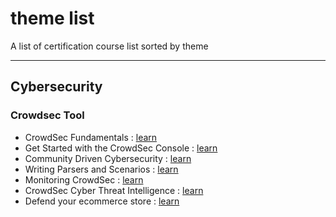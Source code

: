 # theme list

A list of certification course list sorted by theme

---

## Cybersecurity

### Crowdsec Tool
* CrowdSec Fundamentals : [learn](https://academy.crowdsec.net/course/crowdsec-fundamentals)
* Get Started with the CrowdSec Console : [learn](https://academy.crowdsec.net/course/get-started-with-the-crowdsec-console)
* Community Driven Cybersecurity : [learn](https://academy.crowdsec.net/course/community-driven-cybersecurity)
* Writing Parsers and Scenarios : [learn](https://academy.crowdsec.net/course/writing-parsers-and-scenarios)
* Monitoring CrowdSec : [learn](https://academy.crowdsec.net/course/monitoring-crowdsec)
* CrowdSec Cyber Threat Intelligence : [learn](https://academy.crowdsec.net/course/crowdsec-cyber-threat-intelligence)
* Defend your ecommerce store : [learn](https://academy.crowdsec.net/course/defend-your-ecommerce-store)
